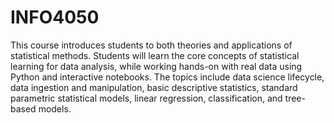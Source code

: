 # INFO4050

This course introduces students to both theories and applications of statistical methods. Students will learn the core concepts of statistical learning for data analysis, while working hands-on with real data using Python and interactive notebooks. The topics include data science lifecycle, data ingestion and manipulation, basic descriptive statistics, standard parametric statistical models, linear regression, classification, and tree-based models.
